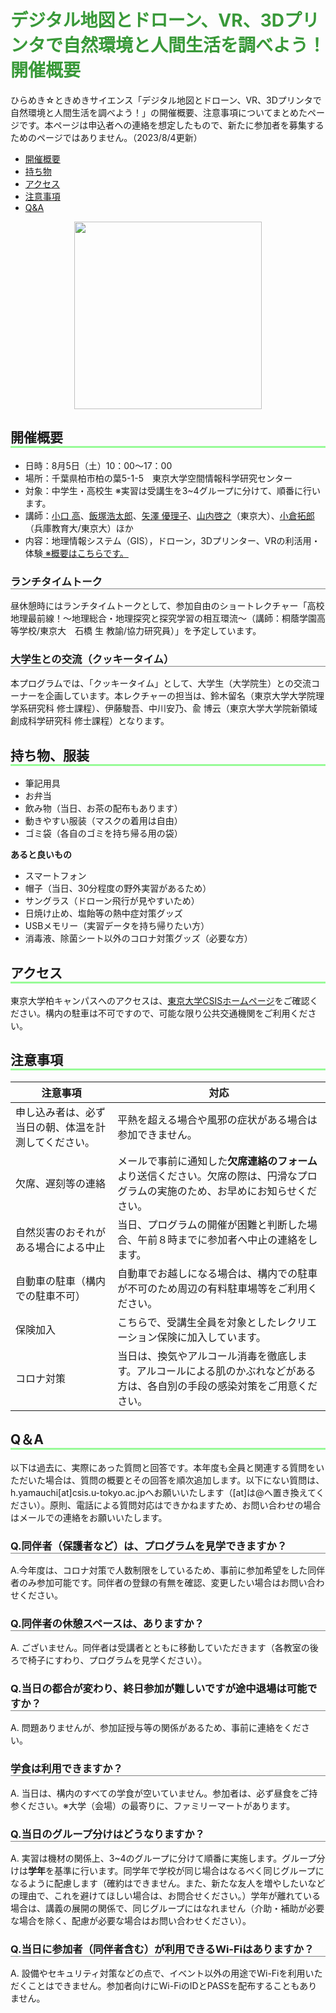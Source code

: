 <style>
h1{
color:#399939
}

h2{
  border-bottom: solid 3px #98fb98
}
.img{text-align:center
}

h3{
  border-bottom: solid 1px gray
}
.img{text-align:center
}


</style>


# デジタル地図とドローン、VR、3Dプリンタで自然環境と人間生活を調べよう！開催概要
ひらめき☆ときめきサイエンス「デジタル地図とドローン、VR、3Dプリンタで自然環境と人間生活を調べよう！」の開催概要、注意事項についてまとめたページです。本ページは申込者への連絡を想定したもので、新たに参加者を募集するためのページではありません。（2023/8/4更新）

- [開催概要](#1)
- [持ち物](#2)
- [アクセス](#3)
- [注意事項](#4)
- [Q&A](#5)

<div class="img"> <img src="https://blogger.googleusercontent.com/img/b/R29vZ2xl/AVvXsEhF9wjMNtlsyImw5dkDg8dAho1z-R8XWgUvr9zkeXXg_KtEbUveLopCCIE_47kgnbaBwltG96diap9yC1LMk5c28AaOFVNIgdLzUc9a5aSFf0VR9Y_Y-oLfoxmQovJ56zFwbj7aWHURJG8xYLLUVe3Th49GTtlm59lcIqW9TTA3VdjREiBFPQdVmU7O-Rhc/s1444/hiratoki_poster_2023.jpg" width=300px></div>

## <a name="1"></a>開催概要

- 日時：8月5日（土）10：00～17：00
- 場所：千葉県柏市柏の葉5-1-5　東京大学空間情報科学研究センター
- 対象：中学生・高校生 ※実習は受講生を3~4グループに分けて、順番に行います。
- 講師：[小口 高](http://oguchaylab.csis.u-tokyo.ac.jp/members.html)、[飯塚浩太郎](https://kiizuka.wixsite.com/website/)、[矢澤 優理子](https://yurikoyazawa.wixsite.com/yazawayuriko)、[山内啓之](https://researchmap.jp/hyamauchi/)（東京大）、[小倉拓郎](https://www.geoguraphy.com/)（兵庫教育大/東京大）ほか
- 内容：地理情報システム（GIS），ドローン，3Dプリンター、VRの利活用・体験[ ※概要はこちらです。](https://www.jsps.go.jp/file/storage/kaken_hirameki_23/23ht0050.pdf) 


### ランチタイムトーク
昼休憩時にはランチタイムトークとして、参加自由のショートレクチャー「高校地理最前線！〜地理総合・地理探究と探究学習の相互環流〜（講師：桐蔭学園高等学校/東京大　石橋 生 教諭/協力研究員）」を予定しています。

### 大学生との交流（クッキータイム）
 本プログラムでは、「クッキータイム」として、大学生（大学院生）との交流コーナーを企画しています。本レクチャーの担当は、鈴木留名（東京大学大学院理学系研究科 修士課程）、伊藤駿吾、中川安乃、兪 博云（東京大学大学院新領域創成科学研究科 修士課程）となります。


## <a name="2"></a>持ち物、服装

- 筆記用具
- お弁当
- 飲み物（当日、お茶の配布もあります）
- 動きやすい服装（マスクの着用は自由）
- ゴミ袋（各自のゴミを持ち帰る用の袋）

**あると良いもの**

- スマートフォン
- 帽子（当日、30分程度の野外実習があるため）
- サングラス（ドローン飛行が見やすいため）
- 日焼け止め、塩飴等の熱中症対策グッズ
- USBメモリー（実習データを持ち帰りたい方）
- 消毒液、除菌シート以外のコロナ対策グッズ（必要な方）

## <a name="3"></a>アクセス
東京大学柏キャンパスへのアクセスは、[東京大学CSISホームページ](http://www.csis.u-tokyo.ac.jp/location/)をご確認ください。構内の駐車は不可ですので、可能な限り公共交通機関をご利用ください。

## <a name="4"></a>注意事項

|注意事項|対応|
|---|---|
|申し込み者は、必ず当日の朝、体温を計測してください。|平熱を超える場合や風邪の症状がある場合は参加できません。|
|欠席、遅刻等の連絡|メールで事前に通知した**欠席連絡のフォーム**より送信ください。欠席の際は、円滑なプログラムの実施のため、お早めにお知らせください。|
|自然災害のおそれがある場合による中止|当日、プログラムの開催が困難と判断した場合、午前８時までに参加者へ中止の連絡をします。|
|自動車の駐車（構内での駐車不可）|自動車でお越しになる場合は、構内での駐車が不可のため周辺の有料駐車場等をご利用ください。|
|保険加入|こちらで、受講生全員を対象としたレクリエーション保険に加入しています。|
|コロナ対策|当日は、換気やアルコール消毒を徹底します。アルコールによる肌のかぶれなどがある方は、各自別の手段の感染対策をご用意ください。|

## <a name="5"></a>Q＆A
以下は過去に、実際にあった質問と回答です。本年度も全員と関連する質問をいただいた場合は、質問の概要とその回答を順次追加します。以下にない質問は、h.yamauchi[at]csis.u-tokyo.ac.jpへお願いいたします（[at]は@へ置き換えてください）。原則、電話による質問対応はできかねますため、お問い合わせの場合はメールでの連絡をお願いいたします。

### Q.同伴者（保護者など）は、プログラムを見学できますか？
A.今年度は、コロナ対策で人数制限をしているため、事前に参加希望をした同伴者のみ参加可能です。同伴者の登録の有無を確認、変更したい場合はお問い合わせください。

### Q.同伴者の休憩スペースは、ありますか？
A. ございません。同伴者は受講者とともに移動していただきます（各教室の後ろで椅子にすわり、プログラムを見学ください）。

### Q.当日の都合が変わり、終日参加が難しいですが途中退場は可能ですか？
A. 問題ありませんが、参加証授与等の関係があるため、事前に連絡をください。

### 学食は利用できますか？
A. 当日は、構内のすべての学食が空いていません。参加者は、必ず昼食をご持参ください。※大学（会場）の最寄りに、ファミリーマートがあります。

### Q.当日のグループ分けはどうなりますか？
A. 実習は機材の関係上、3~4のグループに分けて順番に実施します。グループ分けは**学年**を基準に行います。同学年で学校が同じ場合はなるべく同じグループになるように配慮します（確約はできません。また、新たな友人を増やしたいなどの理由で、これを避けてほしい場合は、お問合せください。）学年が離れている場合は、講義の展開の関係で、同じグループにはなれません（介助・補助が必要な場合を除く、配慮が必要な場合はお問い合わせください）。

### Q.当日に参加者（同伴者含む）が利用できるWi-Fiはありますか？
A. 設備やセキュリティ対策などの点で、イベント以外の用途でWi-Fiを利用いただくことはできません。参加者向けにWi-FiのIDとPASSを配布することもありません。